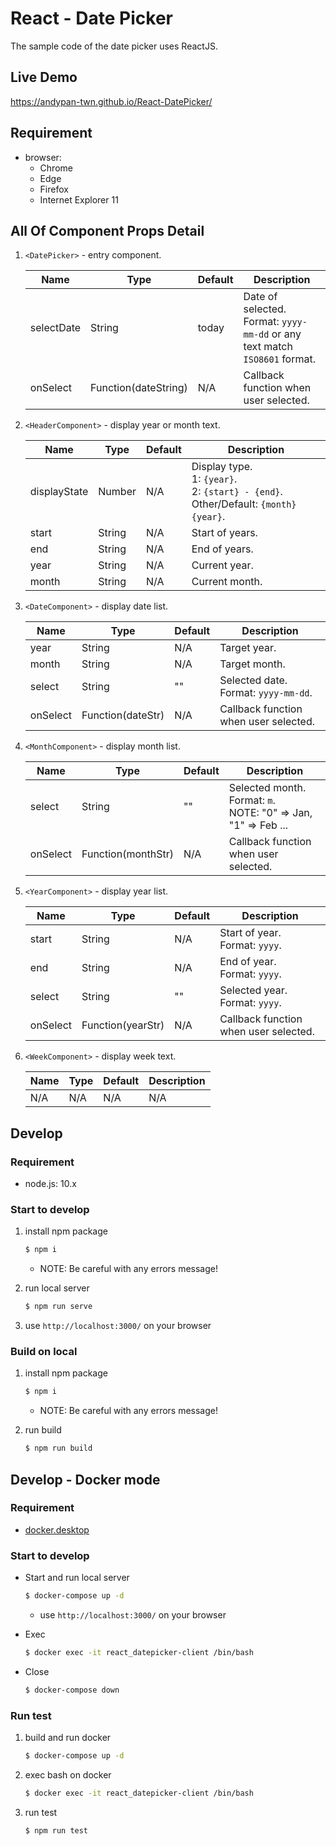 # React - Date Picker

The sample code of the date picker uses ReactJS.

## Live Demo

https://andypan-twn.github.io/React-DatePicker/

## Requirement

- browser:
  - Chrome
  - Edge
  - Firefox
  - Internet Explorer 11

## All Of Component Props Detail

1. `<DatePicker>` - entry component.

   | Name       | Type                 | Default | Description                                                                   |
   | ---------- | -------------------- | ------- | ----------------------------------------------------------------------------- |
   | selectDate | String               | today   | Date of selected.<br>Format: `yyyy-mm-dd` or any text match `ISO8601` format. |
   | onSelect   | Function(dateString) | N/A     | Callback function when user selected.                                         |

2. `<HeaderComponent>` - display year or month text.

   | Name         | Type   | Default | Description                                                                                     |
   | ------------ | ------ | ------- | ----------------------------------------------------------------------------------------------- |
   | displayState | Number | N/A     | Display type.<br> 1: `{year}`. <br> 2: `{start} - {end}`. <br> Other/Default: `{month} {year}`. |
   | start        | String | N/A     | Start of years.                                                                                 |
   | end          | String | N/A     | End of years.                                                                                   |
   | year         | String | N/A     | Current year.                                                                                   |
   | month        | String | N/A     | Current month.                                                                                  |

3. `<DateComponent>` - display date list.

   | Name     | Type              | Default | Description                               |
   | -------- | ----------------- | ------- | ----------------------------------------- |
   | year     | String            | N/A     | Target year.                              |
   | month    | String            | N/A     | Target month.                             |
   | select   | String            | ""      | Selected date. <br> Format: `yyyy-mm-dd`. |
   | onSelect | Function(dateStr) | N/A     | Callback function when user selected.     |

4. `<MonthComponent>` - display month list.

   | Name     | Type               | Default | Description                                                             |
   | -------- | ------------------ | ------- | ----------------------------------------------------------------------- |
   | select   | String             | ""      | Selected month. <br> Format: `m`. <br> NOTE: "0" => Jan, "1" => Feb ... |
   | onSelect | Function(monthStr) | N/A     | Callback function when user selected.                                   |

5. `<YearComponent>` - display year list.

   | Name     | Type              | Default | Description                           |
   | -------- | ----------------- | ------- | ------------------------------------- |
   | start    | String            | N/A     | Start of year. <br> Format: `yyyy`.   |
   | end      | String            | N/A     | End of year. <br> Format: `yyyy`.     |
   | select   | String            | ""      | Selected year. <br> Format: `yyyy`.   |
   | onSelect | Function(yearStr) | N/A     | Callback function when user selected. |

6. `<WeekComponent>` - display week text.

   | Name | Type | Default | Description |
   | ---- | ---- | ------- | ----------- |
   | N/A  | N/A  | N/A     | N/A         |

## Develop

### Requirement

- node.js: 10.x

### Start to develop

1. install npm package

   ```bash
   $ npm i
   ```

   - NOTE: Be careful with any errors message!

2. run local server

   ```bash
   $ npm run serve
   ```

3. use `http://localhost:3000/` on your browser

### Build on local

1. install npm package

   ```bash
   $ npm i
   ```

   - NOTE: Be careful with any errors message!

2. run build

   ```bash
   $ npm run build
   ```

## Develop - Docker mode

### Requirement

- [docker.desktop](https://www.docker.com/products/docker-desktop/)

### Start to develop

- Start and run local server

  ```bash
  $ docker-compose up -d
  ```

  - use `http://localhost:3000/` on your browser

- Exec

  ```bash
  $ docker exec -it react_datepicker-client /bin/bash
  ```

- Close

  ```bash
  $ docker-compose down
  ```

### Run test

1. build and run docker

   ```bash
   $ docker-compose up -d
   ```

2. exec bash on docker

   ```bash
   $ docker exec -it react_datepicker-client /bin/bash
   ```

3. run test

   ```bash
   $ npm run test
   ```
